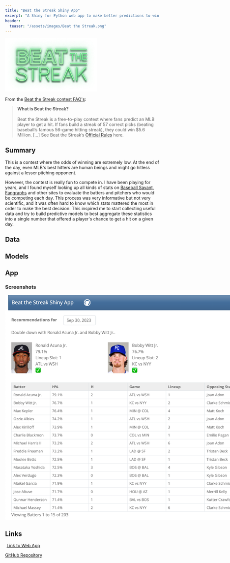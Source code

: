 ```yaml
---
title: "Beat the Streak Shiny App"
excerpt: "A Shiny for Python web app to make better predictions to win MLB's Beat the Streak contest."
header:
  teaser: "/assets/images/Beat the Streak.png"
---
```


<img src="/assets/images/Beat the Streak.png" style="max-width: 300px">

From the [Beat the Streak contest FAQ's](https://www.mlb.com/apps/beat-the-streak/faqs):
> **What is Beat the Streak?**<br><br>Beat the Streak is a free-to-play contest where fans predict an MLB player to get a hit. If fans build a streak of 57 correct picks (beating baseball’s famous 56-game hitting streak), they could win $5.6 Million. [...] See Beat the Streak’s [Official Rules](https://www.mlb.com/apps/beat-the-streak/official-rules) here.

## Summary
This is a contest where the odds of winning are extremely low. At the end of the day, even MLB's best hitters are human beings and might go hitless against a lesser pitching opponent.

However, the contest is really fun to compete in. I have been playing for years, and I found myself looking up all kinds of stats on [Baseball Savant](https://baseballsavant.mlb.com), [Fangraphs](https://www.fangraphs.com) and other sites to evaluate the batters and pitchers who would be competing each day. This process was very informative but not very scientific, and it was often hard to know which stats mattered the most in order to make the best decision. This inspired me to start collecting useful data and try to build predictive models to best aggregate these statistics into a single number that offered a player's chance to get a hit on a given day.

## Data

## Models

## App

### Screenshots
<img src="/assets/images/Beat the Streak Shiny App.png" style="max-width: 800px">

## Links
<a href="https://peteberryman.shinyapps.io/bts-shiny/" target="_blank"><i class="fa-solid fa-arrow-up-right-from-square"></i><span style="padding-left: 5px;">Link to Web App</span></a>

<a href="https://github.com/peteb206/bts-shiny" target="_blank"><i class="fab fa-fw fa-github"></i><span class="label">GitHub Repository</span></a>